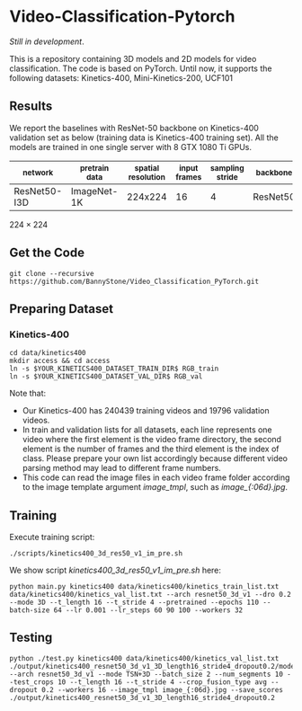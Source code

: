 # Video-Classification-Pytorch

*Still in development*.

This is a repository containing 3D models and 2D models for video classification. The code is based on PyTorch.
Until now, it supports the following datasets:
Kinetics-400, Mini-Kinetics-200, UCF101

## Results

We report the baselines with ResNet-50 backbone on Kinetics-400 validation set as below (training data is Kinetics-400 training set).
All the models are trained in one single server with 8 GTX 1080 Ti GPUs.

| <sub>network</sub> | <sub>pretrain data</sub> | <sub>spatial resolution</sub> | <sub>input frames</sub> | <sub>sampling stride</sub> | <sub>backbone</sub> | <sub>top1</sub> | <sub>top5</sub> |
| ------------------ | ------------------ | ------------------ | ------------------ | ------------------ | ------------------ | ------------------ | ------------------ |
| ResNet50-I3D | ImageNet-1K | 224x224 | 16 | 4 | ResNet50 | 73.45 | 91.11 |

$224\times224$

## Get the Code
```Shell
git clone --recursive https://github.com/BannyStone/Video_Classification_PyTorch.git
```

## Preparing Dataset
### Kinetics-400
```Shell
cd data/kinetics400
mkdir access && cd access
ln -s $YOUR_KINETICS400_DATASET_TRAIN_DIR$ RGB_train
ln -s $YOUR_KINETICS400_DATASET_VAL_DIR$ RGB_val
```
Note that:
- Our Kinetics-400 has 240439 training videos and 19796 validation videos.
- In train and validation lists for all datasets, each line represents one video where the first element is the video frame directory, the second element is the number of frames and the third element is the index of class. Please prepare your own list accordingly because different video parsing method may lead to different frame numbers.
- This code can read the image files in each video frame folder according to the image template argument *image_tmpl*, such as *image_{:06d}.jpg*.

## Training
Execute training script:
```Shell
./scripts/kinetics400_3d_res50_v1_im_pre.sh
```

We show script *kinetics400_3d_res50_v1_im_pre.sh* here:
```Shell
python main.py kinetics400 data/kinetics400/kinetics_train_list.txt data/kinetics400/kinetics_val_list.txt --arch resnet50_3d_v1 --dro 0.2 --mode 3D --t_length 16 --t_stride 4 --pretrained --epochs 110 --batch-size 64 --lr 0.001 --lr_steps 60 90 100 --workers 32
```

## Testing
```Shell
python ./test.py kinetics400 data/kinetics400/kinetics_val_list.txt ./output/kinetics400_resnet50_3d_v1_3D_length16_stride4_dropout0.2/model_best.pth --arch resnet50_3d_v1 --mode TSN+3D --batch_size 2 --num_segments 10 --test_crops 10 --t_length 16 --t_stride 4 --crop_fusion_type avg --dropout 0.2 --workers 16 --image_tmpl image_{:06d}.jpg --save_scores ./output/kinetics400_resnet50_3d_v1_3D_length16_stride4_dropout0.2

```